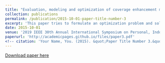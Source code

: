 ```yaml
---
title: "Evaluation, modeling and optimization of coverage enhancement methods of NB-IoT"
collection: publications
permalink: /publication/2015-10-01-paper-title-number-3
excerpt: 'This paper tries to formulate an optimization problem and solve it analytically for improving coverage in NB-IoT networks.'
date: 2015-10-01
venue: '2019 IEEE 30th Annual International Symposium on Personal, Indoor and Mobile Radio Communications (PIMRC)'
paperurl: 'http://academicpages.github.io/files/paper3.pdf'
<!-- citation: 'Your Name, You. (2015). &quot;Paper Title Number 3.&quot; <i>Journal 1</i>. 1(3).' -->
---
```

<!-- This paper is about the number 3. The number 4 is left for future work. -->

[Download paper here](http://academicpages.github.io/files/paper3.pdf)

<!-- Recommended citation: Your Name, You. (2015). "Paper Title Number 3." <i>Journal 1</i>. 1(3). -->
